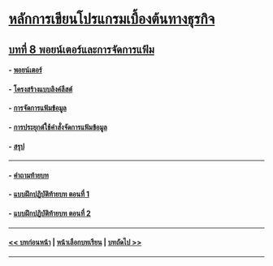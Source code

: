# [หลักการเขียนโปรแกรมเบื้องต้นทางธุรกิจ](../README.md)
## [บทที่ 8 พอยน์เตอร์และการจัดการแฟ้ม](README.md)
#### - [พอยน์เตอร์](0801.md)
#### - [โครงสร้างแบบลิงค์ลีสต์](0802.md)
#### - [การจัดการแฟ้มข้อมูล](0803.md)
#### - [การประยุกต์ใช้คำสั่งจัดการแฟ้มข้อมูล](0804.md)
#### - [สรุป](0810.md)
---
#### - [คำถามท้ายบท](0830.md)
#### - [แบบฝึกปฏิบัติท้ายบท ตอนที่ 1](0850.md)
#### - [แบบฝึกปฏิบัติท้ายบท ตอนที่ 2](0870.md)
---
#### [<< บทก่อนหน้า](../Chapter07/README.md) | [หน้าเลือกบทเรียน](../README.md) | [บทถัดไป >>](../Chapter09/README.md)
---
